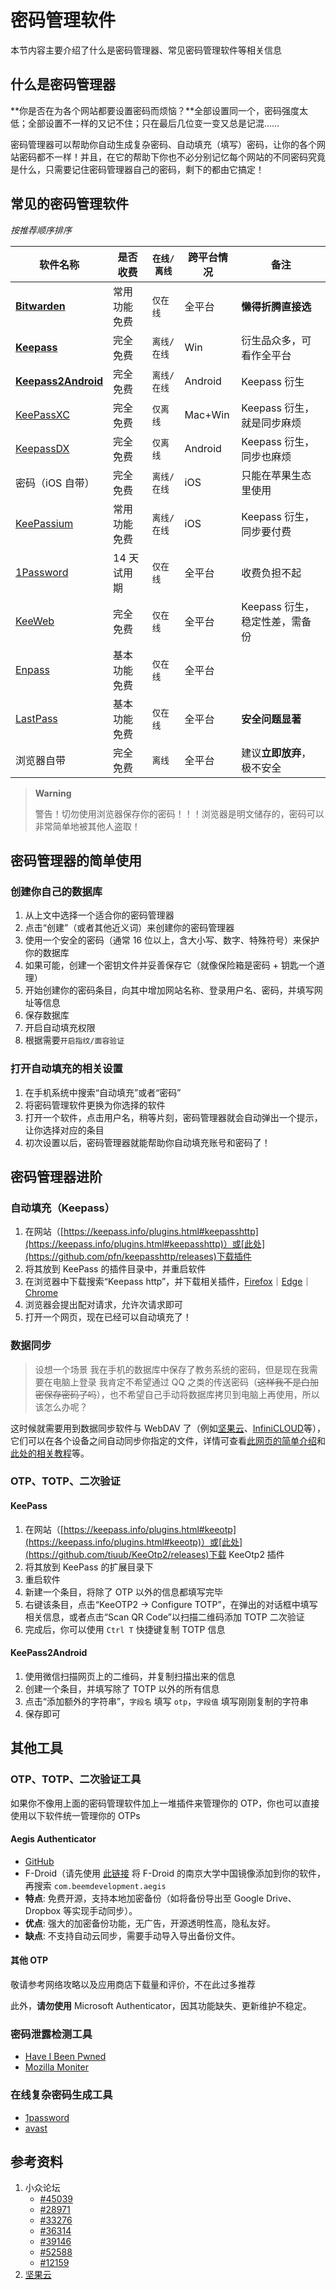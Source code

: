 # 密码管理软件

本节内容主要介绍了什么是密码管理器、常见密码管理软件等相关信息

## 什么是密码管理器

**你是否在为各个网站都要设置密码而烦恼？**全部设置同一个，密码强度太低；全部设置不一样的又记不住；只在最后几位变一变又总是记混……

密码管理器可以帮助你自动生成复杂密码、自动填充（填写）密码，让你的各个网站密码都不一样！并且，在它的帮助下你也不必分别记忆每个网站的不同密码究竟是什么，只需要记住密码管理器自己的密码，剩下的都由它搞定！

## 常见的密码管理软件

_按推荐顺序排序_

| 软件名称                                                           | 是否收费     | `在线/离线` | 跨平台情况 | 备注                           |
| ------------------------------------------------------------------ | ------------ | --------- | ---------- | ------------------------------ |
| [**Bitwarden**](https://bitwarden.com/)                            | 常用功能免费 | `仅在线`    | 全平台     | **懒得折腾直接选**             |
| [**Keepass**](https://keepass.info/)                               | 完全免费     | `离线/在线` | Win        | 衍生品众多，可看作全平台       |
| [**Keepass2Android**](https://github.com/PhilippC/keepass2android) | 完全免费     | `离线/在线` | Android    | Keepass 衍生                   |
| [KeePassXC](https://keepassxc.org/)                                | 完全免费     | `仅离线`    | Mac+Win    | Keepass 衍生，就是同步麻烦     |
| [KeepassDX](https://www.keepassdx.com/)                            | 完全免费     | `仅离线`    | Android    | Keepass 衍生，同步也麻烦       |
| 密码（iOS 自带）                                                   | 完全免费     | `离线/在线` | iOS        | 只能在苹果生态里使用           |
| [KeePassium](https://keepassium.com/)                              | 常用功能免费 | `离线/在线` | iOS        | Keepass 衍生，同步要付费       |
| [1Password](https://1password.com/zh-cn)                           | 14 天试用期  | `仅在线`    | 全平台     | 收费负担不起                   |
| [KeeWeb](https://keeweb.info/)                                     | 完全免费     | `仅在线`    | 全平台     | Keepass 衍生，稳定性差，需备份 |
| [Enpass](https://www.enpass.io/)                                   | 基本功能免费 | `仅在线`    | 全平台     |                                |
| [LastPass](https://www.lastpass.com/)                              | 基本功能免费 | `仅在线`    | 全平台     | **安全问题显著**               |
| 浏览器自带                                                         | 完全免费     | `离线`      | 全平台     | 建议**立即放弃**，极不安全     |

> **Warning**
>
> 警告！切勿使用浏览器保存你的密码！！！浏览器是明文储存的，密码可以非常简单地被其他人盗取！

## 密码管理器的简单使用

### 创建你自己的数据库

1. 从上文中选择一个适合你的密码管理器
2. 点击“创建”（或者其他近义词）来创建你的密码管理器
3. 使用一个安全的密码（通常 16 位以上，含大小写、数字、特殊符号）来保护你的数据库
4. 如果可能，创建一个密钥文件并妥善保存它（就像保险箱是密码 + 钥匙一个道理）
5. 开始创建你的密码条目，向其中增加网站名称、登录用户名、密码，并填写网址等信息
6. 保存数据库
7. 开启自动填充权限
8. 根据需要`开启指纹/面容验证`

### 打开自动填充的相关设置

1. 在手机系统中搜索“自动填充”或者“密码”
2. 将密码管理软件更换为你选择的软件
3. 打开一个软件，点击用户名，稍等片刻，密码管理器就会自动弹出一个提示，让你选择对应的条目
4. 初次设置以后，密码管理器就能帮助你自动填充账号和密码了！

## 密码管理器进阶

### 自动填充（Keepass）

1. 在网站（[https://keepass.info/plugins.html#keepasshttp](https://keepass.info/plugins.html#keepasshttp)）或[此处](https://github.com/pfn/keepasshttp/releases)下载插件
2. 将其放到 KeePass 的插件目录中，并重启软件
3. 在浏览器中下载搜索“Keepass http”，并下载相关插件，[Firefox](https://addons.mozilla.org/zh-CN/firefox/addon/keepasshttp-connector/)｜[Edge](https://microsoftedge.microsoft.com/addons/detail/jnhjknbfnclancjpknceboifoegiompf)｜[Chrome](https://chrome.google.com/webstore/detail/chromeipass/ompiailgknfdndiefoaoiligalphfdae?hl=en)
4. 浏览器会提出配对请求，允许次请求即可
5. 打开一个网页，现在已经可以自动填充了！

### 数据同步

> 设想一个场景
> 我在手机的数据库中保存了教务系统的密码，但是现在我需要在电脑上登录
> 我肯定不希望通过 QQ 之类的传送密码（~~这样我不是白加密保存密码了吗~~），也不希望自己手动将数据库拷贝到电脑上再使用，所以该怎么办呢？

这时候就需要用到数据同步软件与 WebDAV 了（例如[坚果云](https://www.jianguoyun.com/)、[InfiniCLOUD](https://infini-cloud.net/en/)等），它们可以在各个设备之间自动同步你指定的文件，详情可查看[此网页的简单介绍](https://help.jianguoyun.com/?p=3348)和[此处的相关教程](https://help.jianguoyun.com/?p=2064)等。

### OTP、TOTP、二次验证

#### KeePass

1. 在网站（[https://keepass.info/plugins.html#keeotp](https://keepass.info/plugins.html#keeotp)）或[此处](https://github.com/tiuub/KeeOtp2/releases)下载 KeeOtp2 插件
2. 将其放到 KeePass 的扩展目录下
3. 重启软件
4. 新建一个条目，将除了 OTP 以外的信息都填写完毕
5. 右键该条目，点击“KeeOTP2 -> Configure TOTP”，在弹出的对话框中填写相关信息，或者点击“Scan QR Code”以扫描二维码添加 TOTP 二次验证
6. 完成后，你可以使用 `Ctrl T` 快捷键复制 TOTP 信息

#### KeePass2Android

1. 使用微信扫描网页上的二维码，并复制扫描出来的信息
2. 创建一个条目，并填写除了 TOTP 以外的所有信息
3. 点击“添加额外的字符串”，`字段名` 填写 `otp`，`字段值` 填写刚刚复制的字符串
4. 保存即可

## 其他工具

### OTP、TOTP、二次验证工具

如果你不像用上面的密码管理软件加上一堆插件来管理你的 OTP，你也可以直接使用以下软件统一管理你的 OTPs

#### Aegis Authenticator

- [GitHub](https://github.com/beemdevelopment/Aegis)
- F-Droid（请先使用 [此链接](https://mirror.nju.edu.cn/fdroid/repo/?fingerprint=43238D512C1E5EB2D6569F4A3AFBF5523418B82E0A3ED1552770ABB9A9C9CCAB) 将 F-Droid 的南京大学中国镜像添加到你的软件，再搜索 `com.beemdevelopment.aegis`
- **特点**: 免费开源，支持本地加密备份（如将备份导出至 Google Drive、Dropbox 等实现手动同步）。
- **优点**: 强大的加密备份功能，无广告，开源透明性高，隐私友好。
- **缺点**: 不支持自动云同步，需要手动导入导出备份文件。

#### 其他 OTP

敬请参考网络攻略以及应用商店下载量和评价，不在此过多推荐

此外，**请勿使用** Microsoft Authenticator，因其功能缺失、更新维护不稳定。

### 密码泄露检测工具

- [Have I Been Pwned](https://haveibeenpwned.com/)
- [Mozilla Moniter](https://monitor.mozilla.org/)

### 在线复杂密码生成工具

- [1password](https://1password.com/zh-cn/password-generator)
- [avast](https://www.avast.com/zh-cn/random-password-generator#pc)

## 参考资料

1. 小众论坛
    - [#45039](https://meta.appinn.net/t/topic/45039)
    - [#28971](https://meta.appinn.net/t/topic/28971)
    - [#33276](https://meta.appinn.net/t/topic/33276)
    - [#36314](https://meta.appinn.net/t/topic/36314)
    - [#39146](https://meta.appinn.net/t/topic/39146)
    - [#52588](https://meta.appinn.net/t/topic/52588)
    - [#12159](https://meta.appinn.net/t/topic/12159)
2. [坚果云](https://www.jianguoyun.com/)
